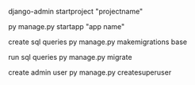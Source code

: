 django-admin startproject "projectname"

py manage.py startapp "app name"


create sql queries
py manage.py makemigrations base


run sql queries
py manage.py migrate


create admin user
py manage.py createsuperuser


